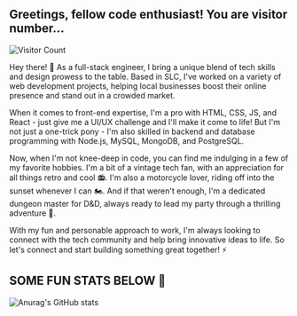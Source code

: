 ## Greetings, fellow code enthusiast! You are visitor number...


![Visitor Count](https://profile-counter.glitch.me/{lbako801/count.svg)

Hey there! 👋 As a full-stack engineer, I bring a unique blend of tech skills and design prowess to the table. Based in SLC, I've worked on a variety of web development projects, helping local businesses boost their online presence and stand out in a crowded market.

When it comes to front-end expertise, I'm a pro with HTML, CSS, JS, and React - just give me a UI/UX challenge and I'll make it come to life! But I'm not just a one-trick pony - I'm also skilled in backend and database programming with Node.js, MySQL, MongoDB, and PostgreSQL.

Now, when I'm not knee-deep in code, you can find me indulging in a few of my favorite hobbies. I'm a bit of a vintage tech fan, with an appreciation for all things retro and cool 📻. I'm also a motorcycle lover, riding off into the sunset whenever I can 🏍️. And if that weren't enough, I'm a dedicated dungeon master for D&D, always ready to lead my party through a thrilling adventure 🐉.

With my fun and personable approach to work, I'm always looking to connect with the tech community and help bring innovative ideas to life. So let's connect and start building something great together! ⚡️

## SOME FUN STATS BELOW 👀
![Anurag's GitHub stats](https://github-readme-stats.vercel.app/api?username=lbako801&show_icons=true&theme=dark)
